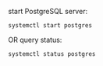  start PostgreSQL server:
 
 `systemctl start postgres`
 
 OR query status:
 
 `systemctl status postgres`
